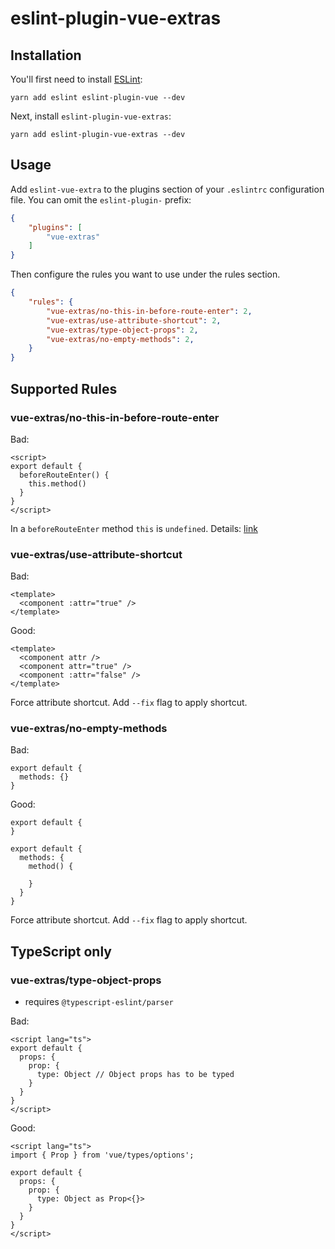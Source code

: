 # eslint-plugin-vue-extras

## Installation

You'll first need to install [ESLint](http://eslint.org):

```
yarn add eslint eslint-plugin-vue --dev
```

Next, install `eslint-plugin-vue-extras`:

```
yarn add eslint-plugin-vue-extras --dev
```


## Usage

Add `eslint-vue-extra` to the plugins section of your `.eslintrc` configuration file. You can omit the `eslint-plugin-` prefix:

```json
{
    "plugins": [
        "vue-extras"
    ]
}
```


Then configure the rules you want to use under the rules section.

```json
{
    "rules": {
        "vue-extras/no-this-in-before-route-enter": 2,
        "vue-extras/use-attribute-shortcut": 2,
        "vue-extras/type-object-props": 2,
        "vue-extras/no-empty-methods": 2,
    }
}
```

## Supported Rules

### vue-extras/no-this-in-before-route-enter

Bad:
```vue
<script>
export default {
  beforeRouteEnter() {
    this.method()
  }
}
</script>
```

In a `beforeRouteEnter` method `this` is `undefined`. Details: [link](https://router.vuejs.org/guide/advanced/navigation-guards.html#in-component-guards)


### vue-extras/use-attribute-shortcut

Bad:

```vue
<template>
  <component :attr="true" />
</template>
```

Good:

```vue
<template>
  <component attr />
  <component attr="true" />
  <component :attr="false" />
</template>
```

Force attribute shortcut. Add `--fix` flag to apply shortcut.

### vue-extras/no-empty-methods

Bad:

```vue
export default {
  methods: {}
}
```

Good:

```vue
export default {
}
```


```vue
export default {
  methods: {
    method() {

    }
  }
}
```

Force attribute shortcut. Add `--fix` flag to apply shortcut.


## TypeScript only

### vue-extras/type-object-props 

* requires `@typescript-eslint/parser`

Bad:

```vue
<script lang="ts">
export default {
  props: {
    prop: {
      type: Object // Object props has to be typed
    }
  }
}
</script>
```

Good:

```vue
<script lang="ts">
import { Prop } from 'vue/types/options';

export default {
  props: {
    prop: {
      type: Object as Prop<{}>
    }
  }
}
</script>
```